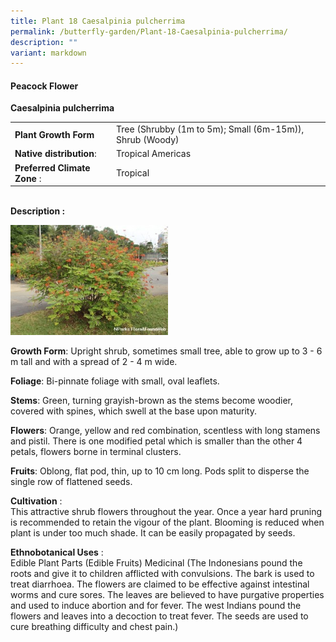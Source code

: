 ```yaml
---
title: Plant 18 Caesalpinia pulcherrima
permalink: /butterfly-garden/Plant-18-Caesalpinia-pulcherrima/
description: ""
variant: markdown
---
```

#### **Peacock Flower**


**Caesalpinia pulcherrima**  
  

|                           |                                                              |
|---------------------------|--------------------------------------------------------------|
|      **Plant Growth Form**    |     Tree (Shrubby (1m to 5m); Small (6m-15m)), Shrub (Woody) |
|    **Native distribution**:  |     Tropical Americas                                        |
| **Preferred Climate Zone** :  |     Tropical                                                 |
  
  
&nbsp;  
**Description :**  
  
<img style="width:50%;height:50%" src="/images/Butterfly%20Garden/B17.png">

**Growth Form**: Upright shrub, sometimes small tree, able to grow up to 3 - 6 m tall and with a spread of 2 - 4 m wide.

**Foliage**: Bi-pinnate foliage with small, oval leaflets.

**Stems**: Green, turning grayish-brown as the stems become woodier, covered with spines, which swell at the base upon maturity.

**Flowers**: Orange, yellow and red combination, scentless with long stamens and pistil. There is one modified petal which is smaller than the other 4 petals, flowers borne in terminal clusters.

**Fruits**: Oblong, flat pod, thin, up to 10 cm long. Pods split to disperse the single row of flattened seeds.

  

**Cultivation**&nbsp;:  
This attractive shrub flowers throughout the year. Once a year hard pruning is recommended to retain the vigour of the plant. Blooming is reduced when plant is under too much shade. It can be easily propagated by seeds.

**Ethnobotanical Uses**&nbsp;:  
Edible Plant Parts (Edible Fruits) Medicinal (The Indonesians pound the roots and give it to children afflicted with convulsions. The bark is used to treat diarrhoea. The flowers are claimed to be effective against intestinal worms and cure sores. The leaves are believed to have purgative properties and used to induce abortion and for fever. The west Indians pound the flowers and leaves into a decoction to treat fever. The seeds are used to cure breathing difficulty and chest pain.)

  

